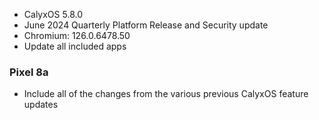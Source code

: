 * CalyxOS 5.8.0
* June 2024 Quarterly Platform Release and Security update
* Chromium: 126.0.6478.50
* Update all included apps

### Pixel 8a
* Include all of the changes from the various previous CalyxOS feature updates
